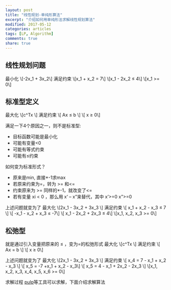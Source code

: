 ```yaml
---
layout: post
title: "线性规划-单纯形算法"
excerpt: "介绍如何用单纯形法求解线性规划算法"
modified: 2017-05-12
categories: articles
tags: [LP, Algorithm]
comments: true
share: true
---
```


<script type="text/javascript" src="http://cdn.mathjax.org/mathjax/latest/MathJax.js?config=default"></script>


## 线性规划问题
最小化 
	\\[-2x_1 + 3x_2\\]
满足约束
	\\[x_1 + x_2 = 7\\]
	\\[x_1 - 2x_2 ≤ 4\\]
	\\[x_1 >= 0\\]

## 标准型定义

最大化 
	\\[c^Tx \\]
满足约束
\\[ Ax ≤ b \\]
\\[ x ≥ 0\\]

满足一下4个原因之一，则不是标准型:

* 目标函数可能是最小化
* 可能有变量<0
* 可能有等式约束
* 可能有≤约束

如何变为标准形式？

* 原来是min, 直接*-1求max
* 若原来约束为=，转为 >= 和<=
* 约束原来为 >= 同样的*-1，就改变了<=
* 若有变量 xi < 0 ，那么用 x‘ – x”来替代，其中 x’>=0 x”>=0

上述问题就变为了
最大化 
	\\[2x_1 - 3x_2 + 3x_3 \\]
满足约束
\\[ x_1 + x_2 - x_3 ≤ 7 \\]
\\[ -x_1 - x_2 + x_3 ≤ -7\\]
\\[ x_1 - 2x_2 + 2x_3 ≤ 4\\]
\\[x_1, x_2, x_3 >= 0\\]


## 松弛型
就是通过引入变量把原来的 ≤ ，变为=的松弛形式
最大化 
	\\[c^Tx \\]
满足约束
\\[ Ax = b \\]
\\[ x ≥ 0\\]

上述问题就变为了
最大化 
	\\[2x_1 - 3x_2 + 3x_3 \\]
满足约束
\\[ x_4 = 7 - x_1 + x_2 - x_3 \\]
\\[ x_5 = -7 +x_1 + x_2 - x_3\\]
\\[ x_5 = 4 - x_1 + 2x_2 - 2x_3 \\]
\\[x_1, x_2, x_3, x_4, x_5, x_6 >= 0\\]


求解过程
[pulp](https://github.com/coin-or/pulp)等工具可以求解，下面介绍求解算法




























